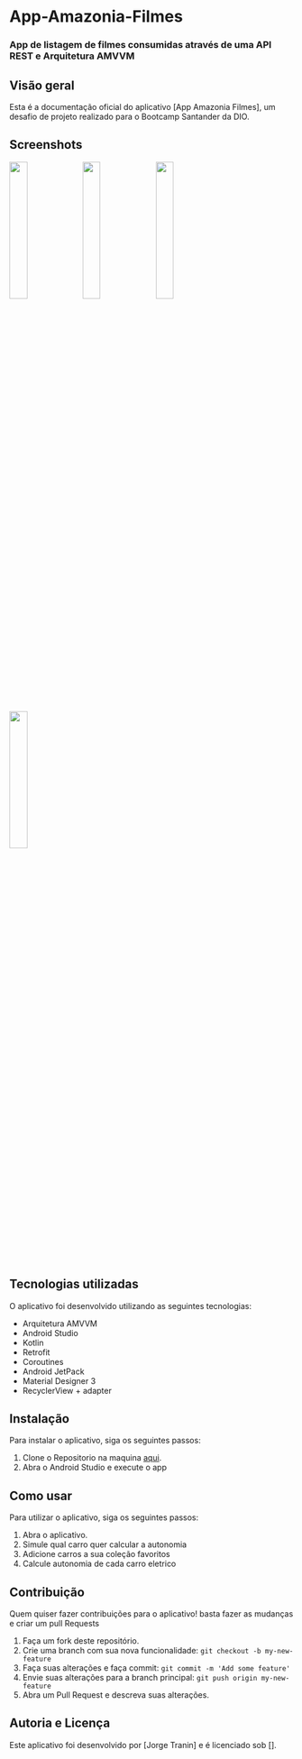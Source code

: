 # App-Amazonia-Filmes

### App de listagem de filmes consumidas através de uma API REST e Arquitetura AMVVM

## Visão geral

Esta é a documentação oficial do aplicativo [App Amazonia Filmes], um desafio de projeto realizado
para o
Bootcamp Santander da DIO.

## Screenshots

<img src="/screeshots/Screenshot_Main.png" width=25%> <img src="/screeshots/Screenshot_cadastro.png" width=25%> <img src="/screeshots/Screenshot_tela_cadastro_pick_color.png" width=25%> <img src="/screeshots/Screenshot_compartilhar_card.png" width=25%>

## Tecnologias utilizadas

O aplicativo foi desenvolvido utilizando as seguintes tecnologias:

- Arquitetura AMVVM
- Android Studio
- Kotlin
- Retrofit
- Coroutines
- Android JetPack
- Material Designer 3
- RecyclerView + adapter

## Instalação

Para instalar o aplicativo, siga os seguintes passos:

1. Clone o Repositorio na
   maquina [aqui](https://github.com/JorgeTranin/App-Amazonia-Filmes/tree/main).
2. Abra o Android Studio e execute o app

## Como usar

Para utilizar o aplicativo, siga os seguintes passos:

1. Abra o aplicativo.
2. Simule qual carro quer calcular a autonomia
3. Adicione carros a sua coleção favoritos
4. Calcule autonomia de cada carro eletrico

## Contribuição

Quem quiser fazer contribuições para o aplicativo! basta fazer as mudanças e criar um pull Requests

1. Faça um fork deste repositório.
2. Crie uma branch com sua nova funcionalidade: `git checkout -b my-new-feature`
3. Faça suas alterações e faça commit: `git commit -m 'Add some feature'`
4. Envie suas alterações para a branch principal: `git push origin my-new-feature`
5. Abra um Pull Request e descreva suas alterações.

## Autoria e Licença

Este aplicativo foi desenvolvido por [Jorge Tranin] e é licenciado sob [].

